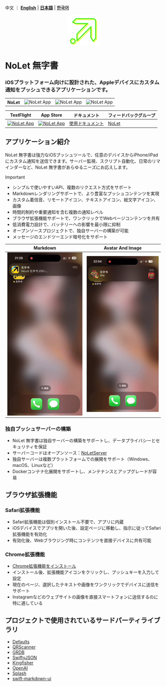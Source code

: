   
中文 ｜ **[English](README.EN.md)** | **[日本語](README.JA.md)** | **[한국어](README.KO.md)**

<p align="center">

<img src="/_media/egglogo.png" alt="NoLet" title="NoLet" width="100"/>

</p>

# NoLet 無字書
### iOSプラットフォーム向けに設計された、Appleデバイスにカスタム通知をプッシュできるアプリケーションです。

<table>
  <tr>
    <th style="border: none;"><strong>NoLet</strong></th>
    <td style="border: none;"><img src="https://img.shields.io/badge/Xcode-16.2-blue?logo=Xcode&logoColor=white" alt="NoLet App"></td>
    <td style="border: none;"><img src="https://img.shields.io/badge/Swift-5.10-red?logo=Swift&logoColor=white" alt="NoLet App"></td>
    <td style="border: none;"><img src="https://img.shields.io/badge/iOS-16.0+-green?logo=apple&logoColor=white" alt="NoLet App"></td>
  </tr>
</table>

| TestFlight | App Store | ドキュメント | フィードバックグループ |
|-------|--------|-------|--------|
|[<img src="https://is1-ssl.mzstatic.com/image/thumb/Purple221/v4/fc/78/a0/fc78a0ee-dc6b-00d9-85be-e74c24b2bcb5/AppIcon-85-220-0-4-2x.png/512x0w.webp" alt="NoLet App" height="45"> ](https://testflight.apple.com/join/PMPaM6BR) | [<img src="https://developer.apple.com/assets/elements/badges/download-on-the-app-store.svg" alt="NoLet App" height="40">](https://apps.apple.com/app/id6615073345)| [使用ドキュメント](https://wiki.wzs.app) | [NoLet](https://t.me/PushToMe) |


## アプリケーション紹介

NoLet 無字書は強力なiOSプッシュツールで、任意のデバイスからiPhone/iPadにカスタム通知を送信できます。サーバー監視、スクリプト自動化、日常のリマインダーなど、NoLet 無字書があらゆるニーズにお応えします。

> [!IMPORTANT]
>
>  - シンプルで使いやすいAPI、複数のリクエスト方式をサポート
>  - Markdownレンダリングサポートで、より豊富なプッシュコンテンツを実現
>  - カスタム着信音、リモートアイコン、テキストアイコン、絵文字アイコン、画像
>  - 時間的制約や重要通知を含む複数の通知レベル
>  - ブラウザ拡張機能サポートで、ワンクリックでWebページコンテンツを共有
>  - 低消費電力設計で、バッテリーへの影響を最小限に抑制
>  - オープンソースプロジェクトで、独自サーバーの構築が可能
>  - メッセージのエンドツーエンド暗号化をサポート



|Markdown|Avatar And Image|
|-------|--------|
|<img src="/_media/markdown.gif" width="350">|<img src="/_media/avatarAndImage.gif" width="350">|
  

### 独自プッシュサーバーの構築

* NoLet 無字書は独自サーバーの構築をサポートし、データプライバシーとセキュリティを保証
* サーバーコードはオープンソース：[NoLetServer](https://github.com/sunvc/NoLets)
* 独自サーバーは複数プラットフォームでの展開をサポート（Windows、macOS、Linuxなど）
* Dockerコンテナ化展開をサポートし、メンテナンスとアップグレードが容易

## ブラウザ拡張機能

### Safari拡張機能

* Safari拡張機能は個別インストール不要で、アプリに内蔵
* iOSデバイスでアプリを開いた後、設定ページに移動し、指示に従ってSafari拡張機能を有効化
* 有効化後、Webブラウジング時にコンテンツを直接デバイスに共有可能

### Chrome拡張機能

* [Chrome拡張機能をインストール](https://chromewebstore.google.com/detail/NoLet/gadgoijjifgnbeehmcapjfipggiijeej)
* インストール後、拡張機能アイコンをクリックし、プッシュキーを入力して設定
* 現在のページ、選択したテキストや画像をワンクリックでデバイスに送信をサポート
* Instagramなどのウェブサイトの画像を直接スマートフォンに送信するのに特に適している


## プロジェクトで使用されているサードパーティライブラリ

* [Defaults](https://github.com/sindresorhus/Defaults)
* [QRScanner](https://github.com/mercari/QRScanner)
* [GRDB](https://github.com/groue/GRDB.swift.git)
* [SwiftyJSON](https://github.com/SwiftyJSON/SwiftyJSON)
* [Kingfisher](https://github.com/onevcat/Kingfisher)
* [OpenAI](https://github.com/MacPaw/OpenAI)
* [Splash](https://github.com/AugustDev/Splash)
* [swift-markdown-ui](https://github.com/gonzalezreal/swift-markdown-ui)
